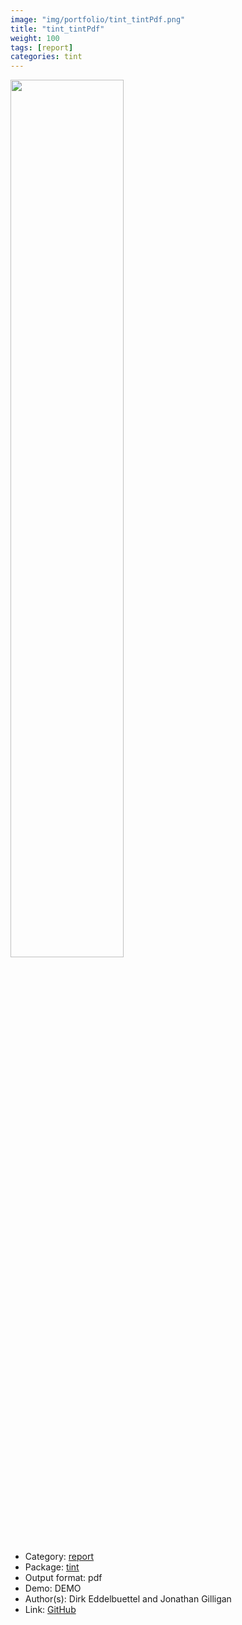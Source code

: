 ```yaml
---
image: "img/portfolio/tint_tintPdf.png"
title: "tint_tintPdf"
weight: 100
tags: [report]
categories: tint
---
```




<!--more-->

<p><a href="../../img/portfolio/tint_tintPdf.png"><img class = "jf-image-shadow" src="../../img/portfolio/tint_tintPdf.png", width="60%"></a></p>

- Category: [report](../../tags/report)
- Package: [tint](tint)
- Output format: pdf
- Demo: DEMO
- Author(s): Dirk Eddelbuettel and Jonathan Gilligan
- Link: [GitHub](https://github.com/eddelbuettel/tint)


